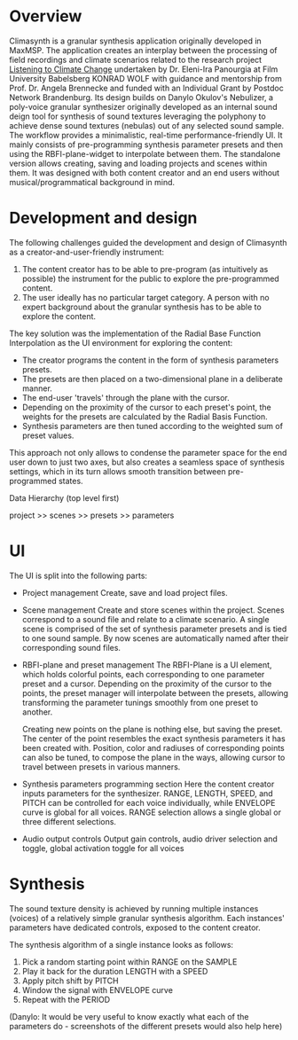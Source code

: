 # Overview

Climasynth is a granular synthesis application originally developed in MaxMSP. The application creates an interplay between the processing of field recordings and climate scenarios related to the research project [Listening to Climate Change](https://www.filmuniversitaet.de/forschung-transfer/forschung/projekte/projektseite/detail/listening-to-climate-change-the-role-of-sound-and-new-media-formats-for-enhancing-environmental-perception) undertaken by Dr. Eleni-Ira Panourgia at Film University Babelsberg KONRAD WOLF with guidance and mentorship from Prof. Dr. Angela Brennecke and funded with an Individual Grant by Postdoc Network Brandenburg.
Its design builds on Danylo Okulov's Nebulizer, a poly-voice granular synthesizer originally developed as an internal sound deign tool for synthesis of sound textures leveraging the polyphony to achieve dense sound textures (nebulas) out of any selected sound sample. The workflow provides a minimalistic, real-time performance-friendly UI. It mainly consists of pre-programming synthesis parameter presets and then using the RBFI-plane-widget to interpolate between them. 
The standalone version allows creating, saving and loading projects and scenes within them. It was designed with both content creator and an end users without musical/programmatical background in mind.  

# Development and design 

The following challenges guided the development and design of Climasynth as a creator-and-user-friendly instrument: 
1. The content creator has to be able to pre-program (as intuitively as possible) the instrument for the public to explore the pre-programmed content. 
2. The user ideally has no particular target category. A person with no expert background about the granular synthesis has to be able to explore the content. 

The key solution was the implementation of the Radial Base Function Interpolation as the UI environment for exploring the content:

 - The creator programs the content in the form of synthesis parameters presets. 
 - The presets are then placed on a two-dimensional plane in a deliberate manner. 
 - The end-user 'travels' through the plane with the cursor.
 - Depending on the proximity of the cursor to each preset's point, the weights for the presets are calculated by the Radial Basis Function.
 - Synthesis parameters are then tuned according to the weighted sum of preset values.

This approach not only allows to condense the parameter space for the end user down to just two axes, but also creates a seamless space of synthesis settings, which in its turn allows smooth transition between pre-programmed states. 

Data Hierarchy (top level first)

project >> scenes >>  presets >>  parameters 


# UI

The UI is split into the following parts:

-  Project management
    Create, save and load project files.
    
-  Scene management 
	Create and store scenes within the project.
	Scenes correspond to a sound file and relate to a climate scenario.
	A single scene is comprised of the set of synthesis parameter presets and is tied to one sound sample. By now scenes are automatically named after their corresponding sound files.   
	
-  RBFI-plane and preset management
	 The RBFI-Plane is a UI element, which holds colorful points, each corresponding to one parameter preset and a cursor. Depending on the proximity of the cursor to the points, the preset manager will interpolate between the presets, allowing transforming the parameter tunings smoothly from one preset to another. 
	
	Creating new points on the plane is nothing else, but saving the preset. 
	The center of the point resembles the exact synthesis parameters it has been created with. 
	Position, color and radiuses of corresponding points can also be tuned, to compose the plane in the ways, allowing cursor to travel between presets in various manners.
	  
   
-  Synthesis parameters programming section
	Here the content creator inputs parameters for the synthesizer. 
	RANGE, LENGTH, SPEED, and PITCH can be controlled for each voice individually, while ENVELOPE curve is global for all voices. RANGE selection allows a single global or three different selections. 
	
-  Audio output controls 
	Output gain controls, audio driver selection and toggle, global activation toggle for all voices   

# Synthesis

The sound texture density is achieved by running multiple instances (voices) of a relatively simple granular synthesis algorithm. Each instances' parameters have dedicated controls, exposed to the content creator. 

The synthesis algorithm of a single instance looks as follows:
<parameters are written  in all caps>

1. Pick a random starting point within RANGE on the SAMPLE
2. Play it back for the duration LENGTH with a SPEED 
3. Apply pitch shift by PITCH
4. Window the signal with ENVELOPE curve
5. Repeat with the PERIOD
	
(Danylo: It would be very useful to know exactly what each of the parameters do - screenshots of the different presets would also help here)




